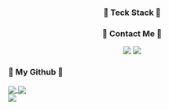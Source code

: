 
<div align="center">
<h3>📌 Teck Stack 📌</h3>


<h3 >🐣 Contact Me 🐣</h3>
<p>
  <span><a href="https://velog.io/@sweet_sumin" target="_blank"><img src="https://img.shields.io/badge/TechBlog-20C997?style=flat-square&logo=velog&logoColor=white"/></a><span>
  <span><img src="https://img.shields.io/badge/sue4869@naver.com-EA4335?style=flat-square&logo=Gmail&logoColor=white"/><span>
 </p>
</div>
<h3 align="left">🌱 My Github 🌱</h3>
<p align="left">
  <span><a href="https://github.com/sue4869/github-readme-stats" target='_blank'>
    <img align="center" src="https://github-readme-stats.vercel.app/api?username=sue4869&show_icons=true&theme=radical&hide=issues&line_height=24&include_all_commits=True&hide_border=True" />
    </a></span>
  <span><a href="https://github.com/anuraghazra/github-readme-stats" target='_blank'>
    <img align="center" src="https://github-readme-stats.vercel.app/api/top-langs/?username=sue4869&layout=compact&theme=radical&langs_count=6&hide_border=True&card_width=260" />
    </a></span>
  <br/> 
  <a href="https://github.com/Platane/snk" target='_blank'>
    <img align="center" src="https://github.com/sue4869/sue4869/blob/output/github-contribution-grid-snake.svg" />
  </a>
</p>
